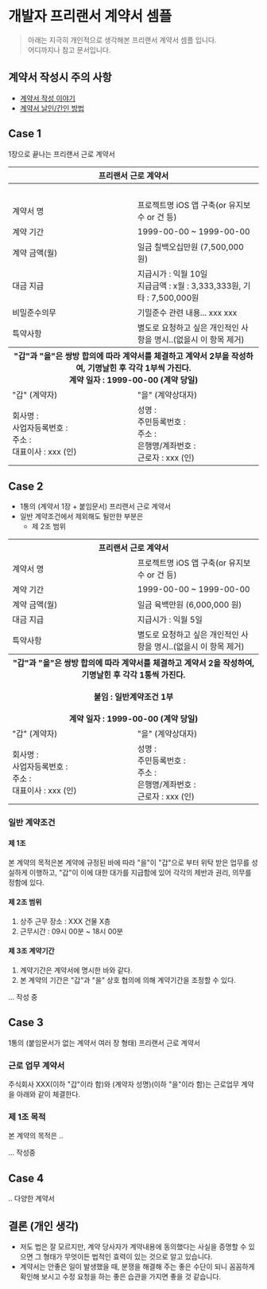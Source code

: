 # 개발자 프리랜서 계약서 셈플
> 아래는 지극히 개인적으로 생각해본 프리랜서 계약서 셈플 입니다. <br />
어디까지나 참고 문서입니다. 

## 계약서 작성시 주의 사항
- [계약서 작성 이야기](https://medium.com/@jang.wangsu/%ED%94%84%EB%A6%AC%EB%9E%9C%EC%84%9C-%EA%B3%84%EC%95%BD%EC%84%9C-%EC%9E%91%EC%84%B1-%EC%9D%B4%EC%95%BC%EA%B8%B0-2848c8db7e1f)
- [계약서 날인/간인 방법](http://blog.naver.com/PostView.nhn?blogId=wookwook5265&logNo=221380690436&parentCategoryNo=&categoryNo=61&viewDate=&isShowPopularPosts=true&from=search)

## Case 1

1장으로 끝나는 프리랜서 근로 계약서

<table width="500">
<tr> <th colspan="2">프리랜서 근로 계약서</th> </tr>
<tr> <th colspan="2">&nbsp;</th> </tr>
<tr>
	<td width="30%">계약서 명</td>
	<td width="70%"> 프로젝트명 iOS 앱 구축(or 유지보수 or 건 등) </td>
</tr>
<tr>
	<td>계약 기간</td>
	<td> 1999-00-00 ~ 1999-00-00 </td>
</tr>
<tr>
	<td>계약 금액(월)</td>
	<td> 일금 칠백오십만원 (7,500,000 원) </td>
</tr>
<tr>
	<td>대금 지급</td>
	<td> 지급시가 : 익월 10일 <br /> 지급금액 : x월 : 3,333,333원, 기타 : 7,500,000원 </td>
</tr>
<tr>
	<td>비밀준수의무</td>
	<td> 기밀준수 관련 내용... xxx xxx </td>
</tr>
<tr>
	<td>특약사항</td>
	<td> 별도로 요청하고 싶은 개인적인 사항을 명시..(없을시 이 항목 제거) </td>
</tr>
<tr> <th colspan="2">"갑"과 "을"은 쌍방 합의에 따라 계약서를 체결하고 계약서 2부을 작성하여, 기명날힌 후 각각 1부씩 가진다.<br /> 계약 일자 : 1999-00-00 (계약 당일)</th> </tr>
<tr >
	<td width="50%">"갑" (계약자)</td>
	<td width="50%">"을" (계약상대자)</td>
</tr>
<tr >
	<td width="50%">회사명 : <br />사업자등록번호 : <br />주소 : <br />대표이사 : xxx (인)</td>
	<td width="50%">성명 : <br />주민등록번호 : <br />주소 : <br />은행명/계좌번호 : <br />근로자 : xxx (인)</td>
</tr>
</table>

## Case 2

- 1통의 (계약서 1장 + 붙임문서) 프리랜서 근로 계약서
- 일반 계약조건에서 제외해도 될만한 부분은
    - 제 2조 범위

<table width="500">
<tr> <th colspan="2">프리랜서 근로 계약서</th> </tr>
<tr>
	<td width="30%">계약서 명</td>
	<td width="70%"> 프로젝트명 iOS 앱 구축(or 유지보수 or 건 등) </td>
</tr>
<tr>
	<td>계약 기간</td>
	<td> 1999-00-00 ~ 1999-00-00 </td>
</tr>
<tr>
	<td>계약 금액(월)</td>
	<td> 일금 육백만원 (6,000,000 원) </td>
</tr>
<tr>
	<td>대금 지급</td>
	<td> 지급시가 : 익월 5일 </td>
</tr>
<tr>
	<td>특약사항</td>
	<td> 별도로 요청하고 싶은 개인적인 사항을 명시..(없을시 이 항목 제거) </td>
</tr>
<tr> <th colspan="2">"갑"과 "을"은 쌍방 합의에 따라 계약서를 체결하고 계약서 2을 작성하여, 기명날힌 후 각각 1통씩 가진다.<br /><br/>붙임 : 일반계약조건 1부<br /><br /> 계약 일자 : 1999-00-00 (계약 당일)</th> </tr>
<tr >
	<td width="50%">"갑" (계약자)</td>
	<td width="50%">"을" (계약상대자)</td>
</tr>
<tr >
	<td width="50%">회사명 : <br />사업자등록번호 : <br />주소 : <br />대표이사 : xxx (인)</td>
	<td width="50%">성명 : <br />주민등록번호 : <br />주소 : <br />은행명/계좌번호 : <br />근로자 : xxx (인)</td>
</tr>
</table>

### 일반 계약조건
#### 제 1조 
본 계약의 목적은본 계약에 규정된 바에 따라 "을"이 "갑"으로 부터 위탁 받은 업무를 성실하게 이행하고, "갑"이 이에 대한 대가를 지급함에 있어 각각의 제반과 권리, 의무를 정함에 있다.

#### 제 2조 범위 
1. 상주 근무 장소 : XXX 건물 X층
2. 근무시간 : 09시 00분 ~ 18시 00분

#### 제 3조 계약기간
1. 계약기간은 계약서에 명시한 바와 같다.
2. 본 계약의 기간은 "갑"과 "을" 상호 협의에 의해 계약기간을 조정할 수 있다.

... 작성 중

## Case 3
1통의 (붙임문서가 없는 계약서 여러 장 형태) 프리랜서 근로 계약서


### 근로 업무 계약서
주식회사 XXX(이하 "갑"이라 함)와 (계약자 성명)(이하  "을"이라 함)는 근로업무 계약을 아래와 같이 체결한다.

### 제 1조 목적
본 계약의 목적은 ..

... 작성중

## Case 4
.. 다양한 계약서

## 결론 (개인 생각)
- 저도 법은 잘 모르지만, 계약 당사자가 계약내용에 동의했다는 사실을 증명할 수 있으면 그 형태가 무엇이든 법적인 효력이 있는 것으로 알고 있습니다.
- 계약서는 안좋은 일이 발생했을 때, 분쟁을 해결해 주는 좋은 수단이 되니 꼼꼼하게 확인해 보시고 수정 요청을 하는 좋은 습관을 가지면 좋을 것 같습니다.
